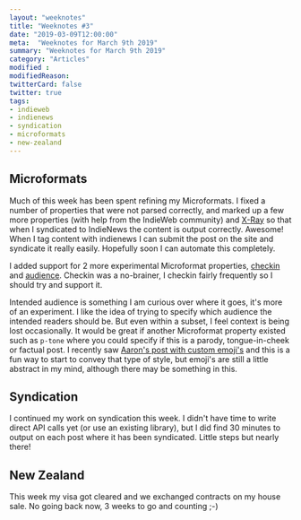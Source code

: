 ```yaml
---
layout: "weeknotes"
title: "Weeknotes #3"
date: "2019-03-09T12:00:00"
meta:  "Weeknotes for March 9th 2019"
summary: "Weeknotes for March 9th 2019"
category: "Articles"
modified :
modifiedReason:
twitterCard: false
twitter: true
tags:
- indieweb
- indienews
- syndication
- microformats
- new-zealand
---
```


## Microformats

Much of this week has been spent refining my Microformats. I fixed a number of properties that were not parsed correctly, and marked up a few more properties (with help from the IndieWeb community) and [X-Ray](http://xray.p3k.io/) so that when I syndicated to IndieNews the content is output correctly. Awesome!
When I tag content with indienews I can submit the post on the site and syndicate it really easily. Hopefully soon I can automate this completely.

I added support for 2 more experimental Microformat properties, [checkin](https://indieweb.org/checkin) and [audience](https://indieweb.org/audience). Checkin was a no-brainer, I checkin fairly frequently so I should try and support it.

Intended audience is something I am curious over where it goes, it's more of an experiment.  I like the idea of trying to specify which audience the intended readers should be. But even within a subset, I feel context is being lost occasionally. It would be great if another Microformat property existed such as `p-tone` where you could specify if this is a parody, tongue-in-cheek or factual post. I recently saw [Aaron's post with custom emoji's](https://aaronparecki.com/2019/02/25/9/emoji) and this is a fun way to start to convey that type of style, but emoji's are still a little abstract in my mind, although there may be something in this.

## Syndication

I continued my work on syndication this week. I didn't have time to write direct API calls yet (or use an existing library), but I did find 30 minutes to output on each post where it has been syndicated. Little steps but nearly there!

## New Zealand

This week my visa got cleared and we exchanged contracts on my house sale. No going back now, 3 weeks to go and counting ;-)
